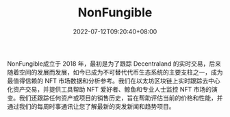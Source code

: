 ﻿---
weight: 
title: "NonFungible"
description: "我们在以太坊区块链上实时跟踪去中心化资产交易，并提供工具帮助 NFT 爱好者、鲸鱼和专业人士监控 NFT 市场的演变"
date: 2022-07-12T09:20:40+08:00
lastmod: 2022-07-12T09:20:40+08:00
draft: false
authors: ["Cindy"]
featuredImage: "21.jpg"
link: "https://nonfungible.com/"
tags: ["NonFungible","数据收集"]
categories: ["navigation"]
navigation: ["数据收集"]
lightgallery: true
toc: true
pinned: false
recommend: false
recommend1: false
---
NonFungible成立于 2018 年，最初是为了跟踪 Decentraland 的实时交易，后来随着空间的发展而发展，如今已成为不可替代代币生态系统的主要支柱之一，成为最值得信赖的 NFT 市场数据和分析参考。我们在以太坊区块链上实时跟踪去中心化资产交易，并提供工具帮助 NFT 爱好者、鲸鱼和专业人士监控 NFT 市场的演变。我们还跟踪任何资产或项目的销售历史，旨在帮助评估当前的价格和性能，并通过我们的每周时事通讯让您了解最新的突发新闻和趋势项目。
